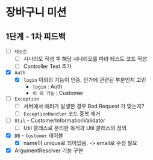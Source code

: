 # 장바구니 미션

## 1단계 - 1차 피드백

- [ ] `테스트`
    - [ ] 시나리오 작성 후 해당 시나리오를 따라 테스트 코드 작성
    - [ ] Controller Test 추가
- [x] `Auth`
    - [x] `login` 이외의 기능이 인증, 인가에 관련된 부분인지 고민
      - `login` : Auth
      - `이 외 기능` : Customer
- [ ] `Exception`
    - [ ] 서버에서 에러가 발생한 경우 Bad Request 가 맞는지?
    - [ ] `ExceptionHandler` 코드 중복 제거
- [ ] `Util` - CustomerInformationValidator
    - [ ] Util 클래스로 분리한 목적과 Util 클래스의 정의
- [x] `DB` - `Customer` 테이블
    - [x] name이 unique로 되어있음. -> email로 수정 필요
- [x] ArgumentResolver 기능 구현
